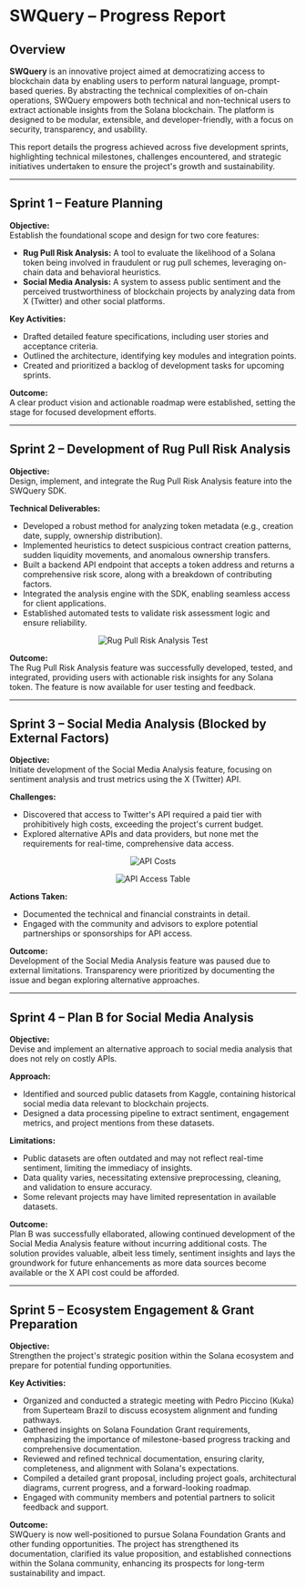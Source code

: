 # SWQuery – Progress Report

## Overview

**SWQuery** is an innovative project aimed at democratizing access to blockchain data by enabling users to perform natural language, prompt-based queries. By abstracting the technical complexities of on-chain operations, SWQuery empowers both technical and non-technical users to extract actionable insights from the Solana blockchain. The platform is designed to be modular, extensible, and developer-friendly, with a focus on security, transparency, and usability.

This report details the progress achieved across five development sprints, highlighting technical milestones, challenges encountered, and strategic initiatives undertaken to ensure the project's growth and sustainability.

---

## Sprint 1 – Feature Planning

**Objective:**  
Establish the foundational scope and design for two core features:
- **Rug Pull Risk Analysis:** A tool to evaluate the likelihood of a Solana token being involved in fraudulent or rug pull schemes, leveraging on-chain data and behavioral heuristics.
- **Social Media Analysis:** A system to assess public sentiment and the perceived trustworthiness of blockchain projects by analyzing data from X (Twitter) and other social platforms.

**Key Activities:**
- Drafted detailed feature specifications, including user stories and acceptance criteria.
- Outlined the architecture, identifying key modules and integration points.
- Created and prioritized a backlog of development tasks for upcoming sprints.

**Outcome:**  
A clear product vision and actionable roadmap were established, setting the stage for focused development efforts.

---

## Sprint 2 – Development of Rug Pull Risk Analysis

**Objective:**  
Design, implement, and integrate the Rug Pull Risk Analysis feature into the SWQuery SDK.

**Technical Deliverables:**
- Developed a robust method for analyzing token metadata (e.g., creation date, supply, ownership distribution).
- Implemented heuristics to detect suspicious contract creation patterns, sudden liquidity movements, and anomalous ownership transfers.
- Built a backend API endpoint that accepts a token address and returns a comprehensive risk score, along with a breakdown of contributing factors.
- Integrated the analysis engine with the SDK, enabling seamless access for client applications.
- Established automated tests to validate risk assessment logic and ensure reliability.

<p align="center">
    <img src="../../assets/rugrisktest.png" alt="Rug Pull Risk Analysis Test" />
</p>

**Outcome:**  
The Rug Pull Risk Analysis feature was successfully developed, tested, and integrated, providing users with actionable risk insights for any Solana token. The feature is now available for user testing and feedback.

---

## Sprint 3 – Social Media Analysis (Blocked by External Factors)

**Objective:**  
Initiate development of the Social Media Analysis feature, focusing on sentiment analysis and trust metrics using the X (Twitter) API.

**Challenges:**
- Discovered that access to Twitter's API required a paid tier with prohibitively high costs, exceeding the project's current budget.
- Explored alternative APIs and data providers, but none met the requirements for real-time, comprehensive data access.

<p align="center">
    <img src="../../assets/costs.png" alt="API Costs" />
</p>
<p align="center">
    <img src="../../assets/image.png" alt="API Access Table" />
</p>

**Actions Taken:**
- Documented the technical and financial constraints in detail.
- Engaged with the community and advisors to explore potential partnerships or sponsorships for API access.

**Outcome:**  
Development of the Social Media Analysis feature was paused due to external limitations. Transparency were prioritized by documenting the issue and began exploring alternative approaches.

---

## Sprint 4 – Plan B for Social Media Analysis

**Objective:**  
Devise and implement an alternative approach to social media analysis that does not rely on costly APIs.

**Approach:**
- Identified and sourced public datasets from Kaggle, containing historical social media data relevant to blockchain projects.
- Designed a data processing pipeline to extract sentiment, engagement metrics, and project mentions from these datasets.

**Limitations:**
- Public datasets are often outdated and may not reflect real-time sentiment, limiting the immediacy of insights.
- Data quality varies, necessitating extensive preprocessing, cleaning, and validation to ensure accuracy.
- Some relevant projects may have limited representation in available datasets.

**Outcome:**  
Plan B was successfully ellaborated, allowing continued development of the Social Media Analysis feature without incurring additional costs. The solution provides valuable, albeit less timely, sentiment insights and lays the groundwork for future enhancements as more data sources become available or the X API cost could be afforded.

---

## Sprint 5 – Ecosystem Engagement & Grant Preparation

**Objective:**  
Strengthen the project's strategic position within the Solana ecosystem and prepare for potential funding opportunities.

**Key Activities:**
- Organized and conducted a strategic meeting with Pedro Piccino (Kuka) from Superteam Brazil to discuss ecosystem alignment and funding pathways.
- Gathered insights on Solana Foundation Grant requirements, emphasizing the importance of milestone-based progress tracking and comprehensive documentation.
- Reviewed and refined technical documentation, ensuring clarity, completeness, and alignment with Solana's expectations.
- Compiled a detailed grant proposal, including project goals, architectural diagrams, current progress, and a forward-looking roadmap.
- Engaged with community members and potential partners to solicit feedback and support.

**Outcome:**  
SWQuery is now well-positioned to pursue Solana Foundation Grants and other funding opportunities. The project has strengthened its documentation, clarified its value proposition, and established connections within the Solana community, enhancing its prospects for long-term sustainability and impact.